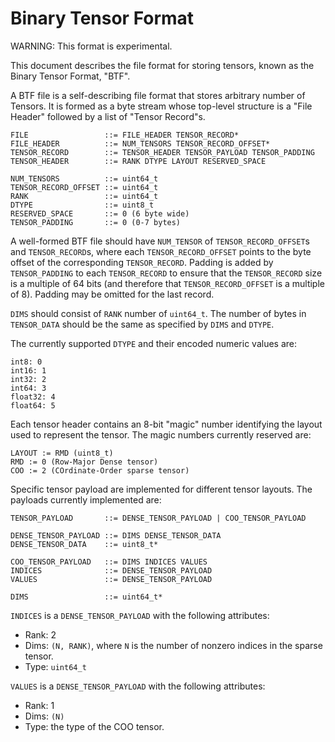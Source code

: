 # Binary Tensor Format

<!--* freshness: {
  owner: 'lauj'
  reviewed: '2020-09-02'
} *-->

<!-- TOC -->

WARNING: This format is experimental.

This document describes the file format for storing tensors, known as the Binary
Tensor Format, "BTF".

A BTF file is a self-describing file format that stores arbitrary number of
Tensors. It is formed as a byte stream whose top-level structure is a "File
Header" followed by a list of "Tensor Record"s.

<!-- TODO(doak): Make a diagram for the format -->

```none
FILE                 ::= FILE_HEADER TENSOR_RECORD*
FILE_HEADER          ::= NUM_TENSORS TENSOR_RECORD_OFFSET*
TENSOR_RECORD        ::= TENSOR_HEADER TENSOR_PAYLOAD TENSOR_PADDING
TENSOR_HEADER        ::= RANK DTYPE LAYOUT RESERVED_SPACE

NUM_TENSORS          ::= uint64_t
TENSOR_RECORD_OFFSET ::= uint64_t
RANK                 ::= uint64_t
DTYPE                ::= uint8_t
RESERVED_SPACE       ::= 0 (6 byte wide)
TENSOR_PADDING       ::= 0 (0-7 bytes)
```

A well-formed BTF file should have `NUM_TENSOR` of `TENSOR_RECORD_OFFSET`s and
`TENSOR_RECORD`s, where each `TENSOR_RECORD_OFFSET` points to the byte offset of
the corresponding `TENSOR_RECORD`. Padding is added by `TENSOR_PADDING` to each
`TENSOR_RECORD` to ensure that the `TENSOR_RECORD` size is a multiple of 64 bits
(and therefore that `TENSOR_RECORD_OFFSET` is a multiple of 8). Padding may be
omitted for the last record.

`DIMS` should consist of `RANK` number of `uint64_t`. The number of bytes in
`TENSOR_DATA` should be the same as specified by `DIMS` and `DTYPE`.

The currently supported `DTYPE` and their encoded numeric values are:

```none
int8: 0
int16: 1
int32: 2
int64: 3
float32: 4
float64: 5
```

Each tensor header contains an 8-bit "magic" number identifying the layout used
to represent the tensor. The magic numbers currently reserved are:

<!-- TODO(doak): It's better to have these magic numbers and their names defined
     centrally and import it here and in the languages that parse it to ensure
     they're kept in sync -->

```none
LAYOUT := RMD (uint8_t)
RMD := 0 (Row-Major Dense tensor)
COO := 2 (COrdinate-Order sparse tensor)
```

Specific tensor payload are implemented for different tensor layouts. The
payloads currently implemented are:

```none
TENSOR_PAYLOAD       ::= DENSE_TENSOR_PAYLOAD | COO_TENSOR_PAYLOAD

DENSE_TENSOR_PAYLOAD ::= DIMS DENSE_TENSOR_DATA
DENSE_TENSOR_DATA    ::= uint8_t*

COO_TENSOR_PAYLOAD   ::= DIMS INDICES VALUES
INDICES              ::= DENSE_TENSOR_PAYLOAD
VALUES               ::= DENSE_TENSOR_PAYLOAD

DIMS                 ::= uint64_t*
```

`INDICES` is a `DENSE_TENSOR_PAYLOAD` with the following attributes:

-   Rank: 2
-   Dims: `(N, RANK)`, where `N` is the number of nonzero indices in the sparse
    tensor.
-   Type: `uint64_t`

`VALUES` is a `DENSE_TENSOR_PAYLOAD` with the following attributes:

-   Rank: 1
-   Dims: `(N)`
-   Type: the type of the COO tensor.
